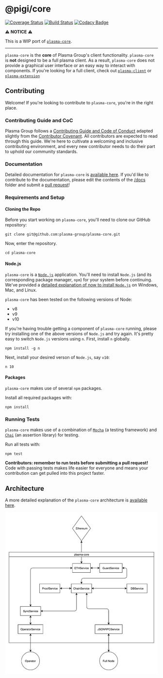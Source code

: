 # @pigi/core
[![Coverage Status](https://coveralls.io/repos/github/plasma-group/plasma-core/badge.svg?branch=master)](https://coveralls.io/github/plasma-group/plasma-core?branch=master) [![Build Status](https://travis-ci.org/plasma-group/plasma-core.svg?branch=master)](https://travis-ci.org/plasma-group/plasma-core) [![Codacy Badge](https://api.codacy.com/project/badge/Grade/a20be2fa68eb4066a4bcd49dd1f91c74)](https://www.codacy.com/app/kfichter/plasma-core?utm_source=github.com&amp;utm_medium=referral&amp;utm_content=plasma-group/plasma-core&amp;utm_campaign=Badge_Grade)

⚠️ **NOTICE** ⚠️

This is a WIP port of [`plasma-core`](https://github.com/plasma-group/plasma-core).

---

`plasma-core` is the **core** of Plasma Group's client functionality.
`plasma-core` is **not** designed to be a full plasma client.
As a result, `plasma-core` does not provide a graphical user interface or an easy way to interact with components.
If you're looking for a full client, check out [`plasma-client`](https://github.com/plasma-group/plasma-client) or [`plasma-extension`](https://github.com/plasma-group/plasma-extension)

## Contributing
Welcome! If you're looking to contribute to `plasma-core`, you're in the right place.

### Contributing Guide and CoC
Plasma Group follows a [Contributing Guide and Code of Conduct](https://github.com/plasma-group/plasma-core/blob/master/.github/CONTRIBUTING.md) adapted slightly from the [Contributor Covenant](https://www.contributor-covenant.org/version/1/4/code-of-conduct.html).
All contributors are expected to read through this guide.
We're here to cultivate a welcoming and inclusive contributing environment, and every new contributor needs to do their part to uphold our community standards.

### Documentation
Detailed documentation for `plasma-core` is [available here](https://docs.plasma.group/projects/core/en/latest/).
If you'd like to contribute to the documentation, please edit the contents of the [/docs](/docs) folder and submit a [pull request](https://github.com/plasma-group/plasma-core/pulls)!

### Requirements and Setup
#### Cloning the Repo
Before you start working on `plasma-core`, you'll need to clone our GitHub repository:

```
git clone git@github.com:plasma-group/plasma-core.git
```

Now, enter the repository.

```
cd plasma-core
```

#### Node.js
`plasma-core` is a [`Node.js`](https://nodejs.org/en/) application.
You'll need to install `Node.js` (and its corresponding package manager, `npm`) for your system before continuing.
We've provided a [detailed explanation of now to install `Node.js`](https://docs.plasma.group/en/latest/src/pigi/reference.html#installing-node-js) on Windows, Mac, and Linux.

`plasma-core` has been tested on the following versions of Node:

- v8
- v9
- v10

If you're having trouble getting a component of `plasma-core` running, please try installing one of the above versions of `Node.js` and try again.
It's pretty easy to switch `Node.js` versions using `n`.
First, install `n` globally.

```
npm install -g n
```

Next, install your desired verson of `Node.js`, say `v10`:

```
n 10
```

#### Packages
`plasma-core` makes use of several `npm` packages.

Install all required packages with:

```
npm install
```

### Running Tests
`plasma-core` makes use of a combination of [`Mocha`](https://mochajs.org/) (a testing framework) and [`Chai`](https://www.chaijs.com/) (an assertion library) for testing.

Run all tests with:

```
npm test
```

**Contributors: remember to run tests before submitting a pull request!**
Code with passing tests makes life easier for everyone and means your contribution can get pulled into this project faster.

## Architecture

A more detailed explanation of the `plasma-core` architecture is [available here](https://docs.plasma.group/projects/core/en/latest/src/architecture.html).

![Architecture Diagram](docs/_static/images/architecture/architecture.png)
